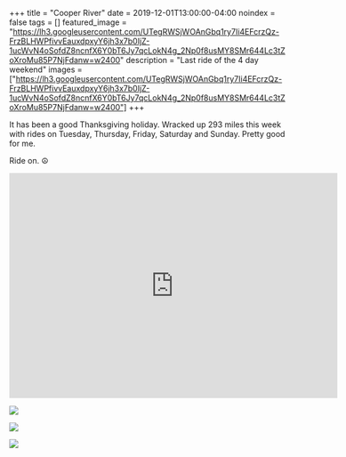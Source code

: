 +++
title =  "Cooper River"
date = 2019-12-01T13:00:00-04:00
noindex = false
tags = []
featured_image = "https://lh3.googleusercontent.com/UTegRWSjWOAnGbq1ry7Ii4EFcrzQz-FrzBLHWPfivvEauxdpxyY6jh3x7b0IjZ-1ucWvN4oSofdZ8ncnfX6Y0bT6Jy7qcLokN4g_2Np0f8usMY8SMr644Lc3tZoXroMu85P7NjFdanw=w2400"
description = "Last ride of the 4 day weekend"
images = ["https://lh3.googleusercontent.com/UTegRWSjWOAnGbq1ry7Ii4EFcrzQz-FrzBLHWPfivvEauxdpxyY6jh3x7b0IjZ-1ucWvN4oSofdZ8ncnfX6Y0bT6Jy7qcLokN4g_2Np0f8usMY8SMr644Lc3tZoXroMu85P7NjFdanw=w2400"]
+++

It has been a good Thanksgiving holiday. Wracked up 293 miles this week with rides on Tuesday, Thursday, Friday, Saturday and Sunday. Pretty good for me.

Ride on. ☮

<iframe height='405' width='590' frameborder='0' allowtransparency='true' scrolling='no' src='https://www.strava.com/activities/2904645131/embed/55f59b8f6477e3dea0e721404db9e8f431e3cc09'></iframe>

<a href='https://lh3.googleusercontent.com/GBs45E4rKsqU31ZyanjUeJmFRmGeCW9N_QnOzFUN7D2N69JWSoBSWI2j4iDYNTcsK8QmLyxhVouNAIb1Pe4TI-J6-8Ng2W_6Sz7RmlwTEl3TprqGoIVMVP3opoWdHn5oH5_n-hriVPE=w2400'><img src='https://lh3.googleusercontent.com/GBs45E4rKsqU31ZyanjUeJmFRmGeCW9N_QnOzFUN7D2N69JWSoBSWI2j4iDYNTcsK8QmLyxhVouNAIb1Pe4TI-J6-8Ng2W_6Sz7RmlwTEl3TprqGoIVMVP3opoWdHn5oH5_n-hriVPE=w2400'></a>

<a href='https://lh3.googleusercontent.com/hdTBm1jUzB-y5dFHxE1PKiZJjw-2mH6On3SMRNy8aEOub4sA5oT4QG6z98toWYEgkzByfpPdPwTDeVGPfui_N-LuBUskhdLSlMcioc7YIEje_-RdrdC4YRILAu-ibAGg66vdkWxMxtI=w2400'><img src='https://lh3.googleusercontent.com/hdTBm1jUzB-y5dFHxE1PKiZJjw-2mH6On3SMRNy8aEOub4sA5oT4QG6z98toWYEgkzByfpPdPwTDeVGPfui_N-LuBUskhdLSlMcioc7YIEje_-RdrdC4YRILAu-ibAGg66vdkWxMxtI=w2400'></a>

<a href='https://lh3.googleusercontent.com/UTegRWSjWOAnGbq1ry7Ii4EFcrzQz-FrzBLHWPfivvEauxdpxyY6jh3x7b0IjZ-1ucWvN4oSofdZ8ncnfX6Y0bT6Jy7qcLokN4g_2Np0f8usMY8SMr644Lc3tZoXroMu85P7NjFdanw=w2400'><img src='https://lh3.googleusercontent.com/UTegRWSjWOAnGbq1ry7Ii4EFcrzQz-FrzBLHWPfivvEauxdpxyY6jh3x7b0IjZ-1ucWvN4oSofdZ8ncnfX6Y0bT6Jy7qcLokN4g_2Np0f8usMY8SMr644Lc3tZoXroMu85P7NjFdanw=w2400'></a>
